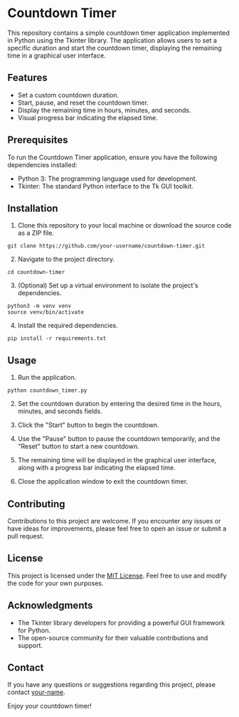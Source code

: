 # Countdown Timer

This repository contains a simple countdown timer application implemented in Python using the Tkinter library. The application allows users to set a specific duration and start the countdown timer, displaying the remaining time in a graphical user interface.

## Features

- Set a custom countdown duration.
- Start, pause, and reset the countdown timer.
- Display the remaining time in hours, minutes, and seconds.
- Visual progress bar indicating the elapsed time.

## Prerequisites

To run the Countdown Timer application, ensure you have the following dependencies installed:

- Python 3: The programming language used for development.
- Tkinter: The standard Python interface to the Tk GUI toolkit.

## Installation

1. Clone this repository to your local machine or download the source code as a ZIP file.

```shell
git clone https://github.com/your-username/countdown-timer.git
```

2. Navigate to the project directory.

```shell
cd countdown-timer
```

3. (Optional) Set up a virtual environment to isolate the project's dependencies.

```shell
python3 -m venv venv
source venv/bin/activate
```

4. Install the required dependencies.

```shell
pip install -r requirements.txt
```

## Usage

1. Run the application.

```shell
python countdown_timer.py
```

2. Set the countdown duration by entering the desired time in the hours, minutes, and seconds fields.

3. Click the "Start" button to begin the countdown.

4. Use the "Pause" button to pause the countdown temporarily, and the "Reset" button to start a new countdown.

5. The remaining time will be displayed in the graphical user interface, along with a progress bar indicating the elapsed time.

6. Close the application window to exit the countdown timer.

## Contributing

Contributions to this project are welcome. If you encounter any issues or have ideas for improvements, please feel free to open an issue or submit a pull request.

## License

This project is licensed under the [MIT License](LICENSE). Feel free to use and modify the code for your own purposes.

## Acknowledgments

- The Tkinter library developers for providing a powerful GUI framework for Python.
- The open-source community for their valuable contributions and support.

## Contact

If you have any questions or suggestions regarding this project, please contact [your-name](mailto:your-email@example.com).

Enjoy your countdown timer!
